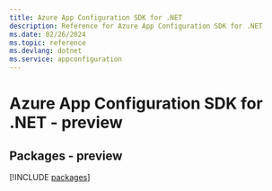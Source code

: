 ```yaml
---
title: Azure App Configuration SDK for .NET
description: Reference for Azure App Configuration SDK for .NET
ms.date: 02/26/2024
ms.topic: reference
ms.devlang: dotnet
ms.service: appconfiguration
---
```

# Azure App Configuration SDK for .NET - preview
## Packages - preview
[!INCLUDE [packages](app-configuration-index.md)]